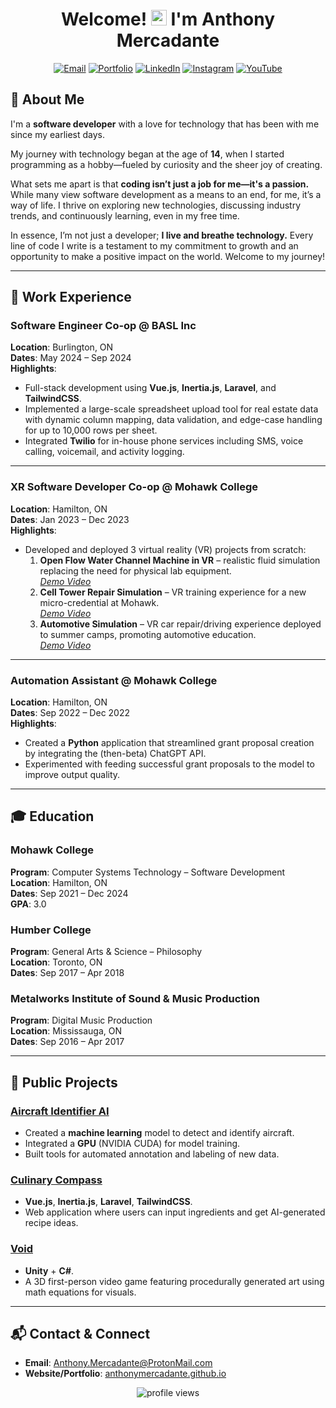 <h1 align="center">Welcome! <img src="https://media.giphy.com/media/hvRJCLFzcasrR4ia7z/giphy.gif" width="25px"> I'm Anthony Mercadante</h1>

<p align="center">
  <a href="mailto:Anthony.Mercadante@ProtonMail.com"><img src="https://img.shields.io/badge/Email-D14836?style=for-the-badge&logo=gmail&logoColor=white" alt="Email"/></a>
  <a href="https://anthonymercadante.github.io/"><img src="https://img.shields.io/badge/Portfolio-0A66C2?style=for-the-badge&logo=google-chrome&logoColor=white" alt="Portfolio"/></a>
  <a href="https://linkedin.com/in/anthony-mercadante-022367113/"><img src="https://img.shields.io/badge/LinkedIn-0077B5?style=for-the-badge&logo=linkedin&logoColor=white" alt="LinkedIn"/></a>
  <a href="https://www.instagram.com/anthony_mercadante/"><img src="https://img.shields.io/badge/Instagram-E4405F?style=for-the-badge&logo=instagram&logoColor=white" alt="Instagram"/></a>
  <a href="https://youtube.com/@anthonymercadante695"><img src="https://img.shields.io/badge/YouTube-FF0000?style=for-the-badge&logo=youtube&logoColor=white" alt="YouTube"/></a>
</p>

## 🚀 About Me

I'm a **software developer** with a love for technology that has been with me since my earliest days.

My journey with technology began at the age of **14**, when I started programming as a hobby—fueled by curiosity and the sheer joy of creating.

What sets me apart is that **coding isn’t just a job for me—it's a passion.** While many view software development as a means to an end, for me, it’s a way of life. I thrive on exploring new technologies, discussing industry trends, and continuously learning, even in my free time.

In essence, I’m not just a developer; **I live and breathe technology.** Every line of code I write is a testament to my commitment to growth and an opportunity to make a positive impact on the world. Welcome to my journey!

---

## 🏢 Work Experience

### Software Engineer Co-op @ BASL Inc
**Location**: Burlington, ON  
**Dates**: May 2024 – Sep 2024  
**Highlights**:
- Full-stack development using **Vue.js**, **Inertia.js**, **Laravel**, and **TailwindCSS**.
- Implemented a large-scale spreadsheet upload tool for real estate data with dynamic column mapping, data validation, and edge-case handling for up to 10,000 rows per sheet.
- Integrated **Twilio** for in-house phone services including SMS, voice calling, voicemail, and activity logging.

---

### XR Software Developer Co-op @ Mohawk College
**Location**: Hamilton, ON  
**Dates**: Jan 2023 – Dec 2023  
**Highlights**:
- Developed and deployed 3 virtual reality (VR) projects from scratch:
  1. **Open Flow Water Channel Machine in VR** – realistic fluid simulation replacing the need for physical lab equipment.  
     *[Demo Video](https://youtu.be/Hc-zFQL8nQQ)*
  2. **Cell Tower Repair Simulation** – VR training experience for a new micro-credential at Mohawk.  
     *[Demo Video](https://youtu.be/_Mib3DmiEb8)*
  3. **Automotive Simulation** – VR car repair/driving experience deployed to summer camps, promoting automotive education.  
     *[Demo Video](https://youtu.be/tafaUV6LheQ)*

---

### Automation Assistant @ Mohawk College
**Location**: Hamilton, ON  
**Dates**: Sep 2022 – Dec 2022  
**Highlights**:
- Created a **Python** application that streamlined grant proposal creation by integrating the (then-beta) ChatGPT API.
- Experimented with feeding successful grant proposals to the model to improve output quality.

---

## 🎓 Education

### Mohawk College
**Program**: Computer Systems Technology – Software Development  
**Location**: Hamilton, ON  
**Dates**: Sep 2021 – Dec 2024  
**GPA**: 3.0

### Humber College
**Program**: General Arts & Science – Philosophy  
**Location**: Toronto, ON  
**Dates**: Sep 2017 – Apr 2018

### Metalworks Institute of Sound & Music Production
**Program**: Digital Music Production  
**Location**: Mississauga, ON  
**Dates**: Sep 2016 – Apr 2017

---

## 🌟 Public Projects

### [Aircraft Identifier AI](https://github.com/AnthonyMercadante/AircraftIdentificationAI)
- Created a **machine learning** model to detect and identify aircraft.
- Integrated a **GPU** (NVIDIA CUDA) for model training.
- Built tools for automated annotation and labeling of new data.

### [Culinary Compass](http://159.203.10.139/)
- **Vue.js**, **Inertia.js**, **Laravel**, **TailwindCSS**.
- Web application where users can input ingredients and get AI-generated recipe ideas.

### [Void](https://www.youtube.com/watch?v=1FKdzQ8HbpU&ab_channel=Anthony)
- **Unity** + **C#**.
- A 3D first-person video game featuring procedurally generated art using math equations for visuals.

---

## 📬 Contact & Connect

- **Email**: [Anthony.Mercadante@ProtonMail.com](mailto:Anthony.Mercadante@ProtonMail.com)  
- **Website/Portfolio**: [anthonymercadante.github.io](https://anthonymercadante.github.io/)  

<p align="center">
  <img src="https://komarev.com/ghpvc/?username=AnthonyMercadante&color=blue&style=flat-square" alt="profile views"/>
</p>

